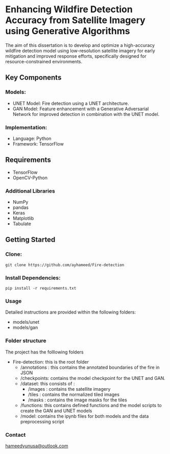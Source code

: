 # Enhancing Wildfire Detection Accuracy from Satellite Imagery using Generative Algorithms

The aim of this dissertation is to develop and optimize a high-accuracy wildfire detection model using low-resolution satellite imagery for early mitigation and improved response efforts, specifically designed for resource-constrained environments.

## Key Components

### Models:

- UNET Model: Fire detection using a UNET architecture.
- GAN Model: Feature enhancement with a Generative Adversarial Network for improved detection in combination with the UNET model.

### Implementation:

- Language: Python
- Framework: TensorFlow

## Requirements

- TensorFlow
- OpenCV-Python

### Additional Libraries

- NumPy
- pandas
- Keras
- Matplotlib
- Tabulate


## Getting Started

### Clone:
```
git clone https://github.com/ayhameed/Fire-detection
```
### Install Dependencies:
```
pip install -r requirements.txt
```
### Usage
Detailed instructions are provided within the following folders:

- models/unet
- models/gan

### Folder structure
The project has the folllowing folders
- Fire-detection: this is the root folder 
    - /annotations : this contains the annotated boundaries of the fire in JSON
    - /checkpoints: contains the model checkpoint for the UNET and GAN.
    - /dataset: this consists of :
        - /images : contains the satellite imagery
        - /tiles : contains the normalized tiled images
        - /masks : contains the image masks for the tiles
    - /functions: this contains defined functions and the model scripts to create the GAN and UNET models
    - /model: contains the ipynb files for both models and the data preprocessing script

### Contact
hameedyunusa@outlook.com
